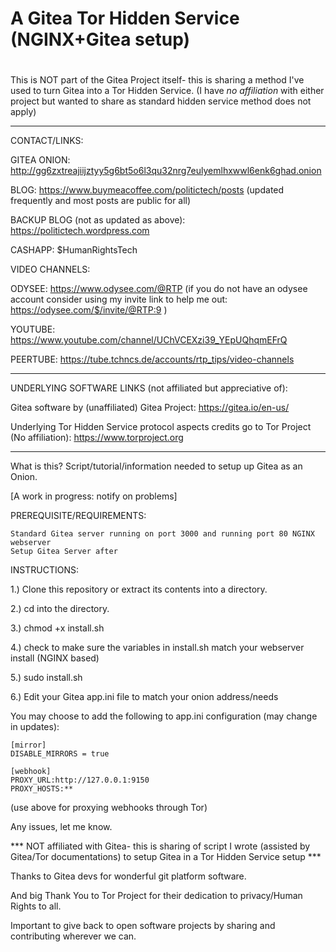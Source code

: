 # A Gitea Tor Hidden Service (NGINX+Gitea setup)
#
This is NOT part of the Gitea Project itself- this is sharing a method I've used to turn Gitea into a Tor Hidden Service.
(I have *no affiliation* with either project but wanted to share as standard hidden service method does not apply)

-----------------------------------------------

CONTACT/LINKS:

GITEA ONION: http://gg6zxtreajiijztyy5g6bt5o6l3qu32nrg7eulyemlhxwwl6enk6ghad.onion

BLOG: https://www.buymeacoffee.com/politictech/posts (updated frequently and most posts are public for all)

BACKUP BLOG (not as updated as above): https://politictech.wordpress.com

CASHAPP: $HumanRightsTech

VIDEO CHANNELS:

ODYSEE: https://www.odysee.com/@RTP (if you do not have an odysee account consider using my invite link to help me out: https://odysee.com/$/invite/@RTP:9 )

YOUTUBE: https://www.youtube.com/channel/UChVCEXzi39_YEpUQhqmEFrQ

PEERTUBE: https://tube.tchncs.de/accounts/rtp_tips/video-channels

------------------------------------------------

UNDERLYING SOFTWARE LINKS (not affiliated but appreciative of):

Gitea software by (unaffiliated) Gitea Project: https://gitea.io/en-us/

Underlying Tor Hidden Service protocol aspects credits go to Tor Project (No affiliation): https://www.torproject.org

------------------------------------------------

What is this? Script/tutorial/information needed to setup up Gitea as an Onion. 

[A work in progress: notify on problems]

PREREQUISITE/REQUIREMENTS:

    Standard Gitea server running on port 3000 and running port 80 NGINX webserver
    Setup Gitea Server after

INSTRUCTIONS:

1.) Clone this repository or extract its contents into a directory.

2.) cd into the directory.

3.) chmod +x install.sh

4.) check to make sure the variables in install.sh match your webserver install (NGINX based)

5.) sudo install.sh

6.) Edit your Gitea app.ini file to match your onion address/needs

You may choose to add the following to app.ini configuration (may change in updates):

    [mirror]
    DISABLE_MIRRORS = true

    [webhook]
    PROXY_URL:http://127.0.0.1:9150
    PROXY_HOSTS:**

(use above for proxying webhooks through Tor)

Any issues, let me know. 

*** NOT affiliated with Gitea- this is sharing of script I wrote (assisted by Gitea/Tor documentations) to setup Gitea in a Tor Hidden Service setup ***

Thanks to Gitea devs for wonderful git platform software. 

And big Thank You to Tor Project for their dedication to privacy/Human Rights to all. 

Important to give back to open software projects by sharing and contributing wherever we can.

